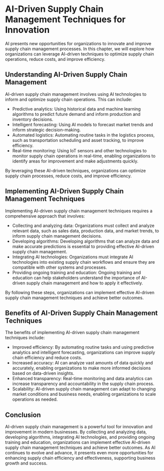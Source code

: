 AI-Driven Supply Chain Management Techniques for Innovation
=================================================================================================================

AI presents new opportunities for organizations to innovate and improve supply chain management processes. In this chapter, we will explore how organizations can leverage AI-driven techniques to optimize supply chain operations, reduce costs, and improve efficiency.

Understanding AI-Driven Supply Chain Management
-----------------------------------------------

AI-driven supply chain management involves using AI technologies to inform and optimize supply chain operations. This can include:

* Predictive analytics: Using historical data and machine learning algorithms to predict future demand and inform production and inventory decisions.
* Intelligent forecasting: Using AI models to forecast market trends and inform strategic decision-making.
* Automated logistics: Automating routine tasks in the logistics process, such as transportation scheduling and asset tracking, to improve efficiency.
* Real-time monitoring: Using IoT sensors and other technologies to monitor supply chain operations in real-time, enabling organizations to identify areas for improvement and make adjustments quickly.

By leveraging these AI-driven techniques, organizations can optimize supply chain processes, reduce costs, and improve efficiency.

Implementing AI-Driven Supply Chain Management Techniques
---------------------------------------------------------

Implementing AI-driven supply chain management techniques requires a comprehensive approach that involves:

* Collecting and analyzing data: Organizations must collect and analyze relevant data, such as sales data, production data, and market trends, to inform supply chain management decisions.
* Developing algorithms: Developing algorithms that can analyze data and make accurate predictions is essential to providing effective AI-driven supply chain management.
* Integrating AI technologies: Organizations must integrate AI technologies into existing supply chain workflows and ensure they are compatible with other systems and processes.
* Providing ongoing training and education: Ongoing training and education can help stakeholders understand the importance of AI-driven supply chain management and how to apply it effectively.

By following these steps, organizations can implement effective AI-driven supply chain management techniques and achieve better outcomes.

Benefits of AI-Driven Supply Chain Management Techniques
--------------------------------------------------------

The benefits of implementing AI-driven supply chain management techniques include:

* Improved efficiency: By automating routine tasks and using predictive analytics and intelligent forecasting, organizations can improve supply chain efficiency and reduce costs.
* Increased accuracy: AI can analyze vast amounts of data quickly and accurately, enabling organizations to make more informed decisions based on data-driven insights.
* Enhanced transparency: Real-time monitoring and data analytics can increase transparency and accountability in the supply chain process.
* Scalability: AI-driven supply chain management can adapt to changing market conditions and business needs, enabling organizations to scale operations as needed.

Conclusion
----------

AI-driven supply chain management is a powerful tool for innovation and improvement in modern businesses. By collecting and analyzing data, developing algorithms, integrating AI technologies, and providing ongoing training and education, organizations can implement effective AI-driven supply chain management techniques and achieve better outcomes. As AI continues to evolve and advance, it presents even more opportunities for enhancing supply chain efficiency and effectiveness, supporting business growth and success.
